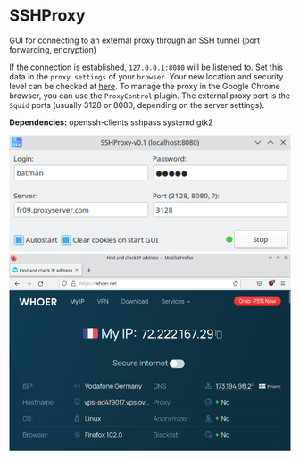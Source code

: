 # SSHProxy
GUI for connecting to an external proxy through an SSH tunnel (port forwarding, encryption)  
  
If the connection is established, `127.0.0.1:8080` will be listened to. Set this data in the `proxy settings` of your `browser`. Your new location and security level can be checked at [here](https://whoer.net). To manage the proxy in the Google Chrome browser, you can use the `ProxyControl` plugin. The external proxy port is the `Squid` ports (usually 3128 or 8080, depending on the server settings).

**Dependencies:** openssh-clients sshpass systemd gtk2  
  
![](https://github.com/AKotov-dev/SSHProxy/blob/main/ScreenShots/ScreenShot1.png)  
![](https://github.com/AKotov-dev/SSHProxy/blob/main/ScreenShots/ScreenShot2.png)  

